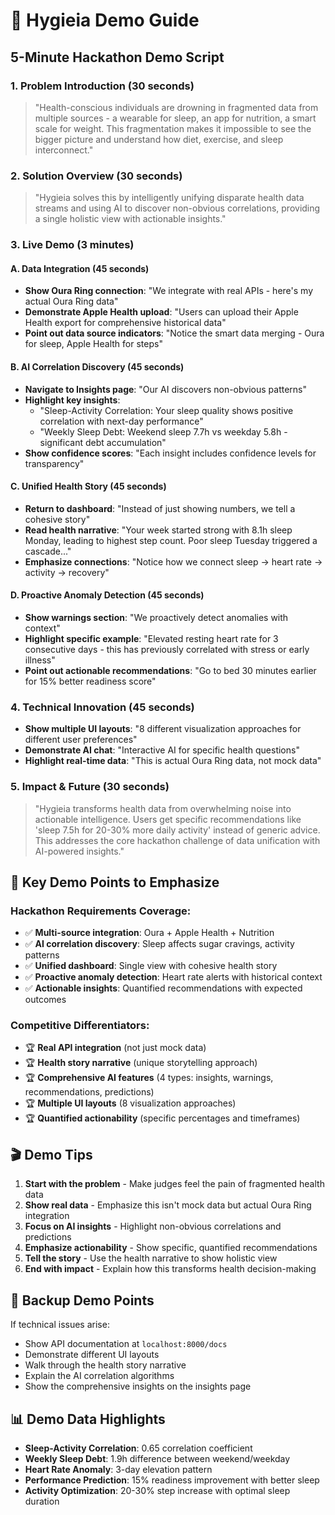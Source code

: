 # 🎥 Hygieia Demo Guide

## 5-Minute Hackathon Demo Script

### 1. Problem Introduction (30 seconds)
> "Health-conscious individuals are drowning in fragmented data from multiple sources - a wearable for sleep, an app for nutrition, a smart scale for weight. This fragmentation makes it impossible to see the bigger picture and understand how diet, exercise, and sleep interconnect."

### 2. Solution Overview (30 seconds)  
> "Hygieia solves this by intelligently unifying disparate health data streams and using AI to discover non-obvious correlations, providing a single holistic view with actionable insights."

### 3. Live Demo (3 minutes)

#### A. Data Integration (45 seconds)
- **Show Oura Ring connection**: "We integrate with real APIs - here's my actual Oura Ring data"
- **Demonstrate Apple Health upload**: "Users can upload their Apple Health export for comprehensive historical data"
- **Point out data source indicators**: "Notice the smart data merging - Oura for sleep, Apple Health for steps"

#### B. AI Correlation Discovery (45 seconds)
- **Navigate to Insights page**: "Our AI discovers non-obvious patterns"
- **Highlight key insights**: 
  - "Sleep-Activity Correlation: Your sleep quality shows positive correlation with next-day performance"
  - "Weekly Sleep Debt: Weekend sleep 7.7h vs weekday 5.8h - significant debt accumulation"
- **Show confidence scores**: "Each insight includes confidence levels for transparency"

#### C. Unified Health Story (45 seconds)
- **Return to dashboard**: "Instead of just showing numbers, we tell a cohesive story"
- **Read health narrative**: "Your week started strong with 8.1h sleep Monday, leading to highest step count. Poor sleep Tuesday triggered a cascade..."
- **Emphasize connections**: "Notice how we connect sleep → heart rate → activity → recovery"

#### D. Proactive Anomaly Detection (45 seconds)
- **Show warnings section**: "We proactively detect anomalies with context"
- **Highlight specific example**: "Elevated resting heart rate for 3 consecutive days - this has previously correlated with stress or early illness"
- **Point out actionable recommendations**: "Go to bed 30 minutes earlier for 15% better readiness score"

### 4. Technical Innovation (45 seconds)
- **Show multiple UI layouts**: "8 different visualization approaches for different user preferences"
- **Demonstrate AI chat**: "Interactive AI for specific health questions"
- **Highlight real-time data**: "This is actual Oura Ring data, not mock data"

### 5. Impact & Future (30 seconds)
> "Hygieia transforms health data from overwhelming noise into actionable intelligence. Users get specific recommendations like 'sleep 7.5h for 20-30% more daily activity' instead of generic advice. This addresses the core hackathon challenge of data unification with AI-powered insights."

## 🎯 Key Demo Points to Emphasize

### Hackathon Requirements Coverage:
- ✅ **Multi-source integration**: Oura + Apple Health + Nutrition
- ✅ **AI correlation discovery**: Sleep affects sugar cravings, activity patterns
- ✅ **Unified dashboard**: Single view with cohesive health story
- ✅ **Proactive anomaly detection**: Heart rate alerts with historical context
- ✅ **Actionable insights**: Quantified recommendations with expected outcomes

### Competitive Differentiators:
- 🏆 **Real API integration** (not just mock data)
- 🏆 **Health story narrative** (unique storytelling approach)  
- 🏆 **Comprehensive AI features** (4 types: insights, warnings, recommendations, predictions)
- 🏆 **Multiple UI layouts** (8 visualization approaches)
- 🏆 **Quantified actionability** (specific percentages and timeframes)

## 🎬 Demo Tips

1. **Start with the problem** - Make judges feel the pain of fragmented health data
2. **Show real data** - Emphasize this isn't mock data but actual Oura Ring integration
3. **Focus on AI insights** - Highlight non-obvious correlations and predictions
4. **Emphasize actionability** - Show specific, quantified recommendations
5. **Tell the story** - Use the health narrative to show holistic view
6. **End with impact** - Explain how this transforms health decision-making

## 🚀 Backup Demo Points

If technical issues arise:
- Show API documentation at `localhost:8000/docs`
- Demonstrate different UI layouts
- Walk through the health story narrative
- Explain the AI correlation algorithms
- Show the comprehensive insights on the insights page

## 📊 Demo Data Highlights

- **Sleep-Activity Correlation**: 0.65 correlation coefficient
- **Weekly Sleep Debt**: 1.9h difference between weekend/weekday
- **Heart Rate Anomaly**: 3-day elevation pattern
- **Performance Prediction**: 15% readiness improvement with better sleep
- **Activity Optimization**: 20-30% step increase with optimal sleep duration